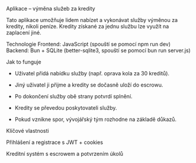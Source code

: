 Aplikace – výměna služeb za kredity

Tato aplikace umožňuje lidem nabízet a vykonávat služby výměnou za kredity, nikoli peníze. Kredity získané za jednu službu lze využít na zaplacení jiné.

Technologie 
Frontend: JavaScript (spouští se pomocí npm run dev)
Backend: Bun + SQLite (better-sqlite3, spouští se pomocí bun run server.js)



Jak to funguje

* Uživatel přidá nabídku služby (např. oprava kola za 30 kreditů).

* Jiný uživatel ji přijme a kredity se dočasně uloží do escrowu.

* Po dokončení služby obě strany potvrdí splnění.

* Kredity se převedou poskytovateli služby.

* Pokud vznikne spor, vývojářský tým rozhodne na základě důkazů.
  

Klíčové vlastnosti

Přihlášení a registrace s JWT + cookies

Kreditní systém s escrowem a potvrzením úkolů
